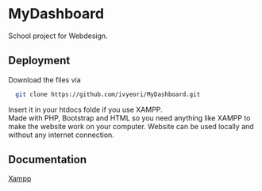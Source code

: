 
# MyDashboard

School project for Webdesign.


## Deployment

Download the files via 
```bash
  git clone https://github.com/ivyeori/MyDashboard.git
```

Insert it in your htdocs folde if you use XAMPP. <br>
Made with PHP, Bootstrap and HTML so you need anything like XAMPP to make the website work on your computer. 
Website can be used locally and without any internet connection.

## Documentation

[Xampp](https://www.apachefriends.org/download.html)

